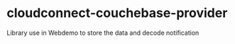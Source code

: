 cloudconnect-couchebase-provider
================================

Library use in Webdemo to store the data and decode notification

